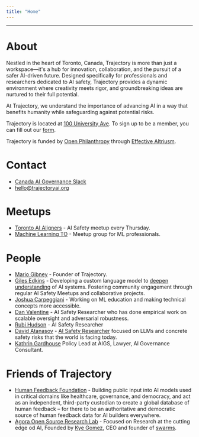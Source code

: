 ```yaml
---
title: "Home"
---
```



---
# About
Nestled in the heart of Toronto, Canada, Trajectory is more than just a workspace—it's a hub for innovation, collaboration, and the pursuit of a safer AI-driven future. Designed specifically for professionals and researchers dedicated to AI safety, Trajectory provides a dynamic environment where creativity meets rigor, and groundbreaking ideas are nurtured to their full potential.

At Trajectory, we understand the importance of advancing AI in a way that benefits humanity while safeguarding against potential risks.

Trajectory is located at [100 University Ave](https://maps.app.goo.gl/v1LEbqWVmmVQGxpcA). To sign up to be a member, you can fill out our [form](https://airtable.com/appATvokZwUid8pMG/shrvbbpq9clEvXaOH).

Trajectory is funded by [Open Philanthropy](https://www.openphilanthropy.org/) through [Effective Altriusm](https://www.effectivealtruism.org/). 


# Contact

- [Canada AI Governance Slack](https://canada-ais.slack.com)
- [hello@trajectoryai.org](https://mail.google.com/mail/u/0/?view=cm&fs=1&to=hello@trajectoryai.org&tf=1)

# Meetups
- [Toronto AI Aligners](https://www.meetup.com/toronto-ai-aligners) - AI Safety meetup every Thursday.
- [Machine Learning TO](https://www.meetup.com/Machine-Learning-TO-Meetup/) - Meetup group for ML professionals.

# People

- [Mario Gibney](https://www.linkedin.com/in/mario-gibney-08bb7b45) - Founder of Trajectory.
- [Giles Edkins](https://www.linkedin.com/in/giles-edkins/) - Developing a custom language model to [deepen understanding](https://alignedattention.wordpress.com/) of AI systems. Fostering community engagement through regular AI Safety Meetups and collaborative projects.
- [Joshua Carpeggiani](https://joshcarp.com/) - Working on ML education and making technical concepts more accessible.
- [Dan Valentine](https://www.linkedin.com/in/dan-valentine/) - AI Safety Researcher who has done empirical work on scalable oversight and adversarial robustness.
- [Rubi Hudson](https://www.alignmentforum.org/users/rubi-j-hudson) - AI Safety Researcher 
- [David Atanasov](https://www.linkedin.com/in/david-atanasov-530a60253/) - [AI Safety Researcher](https://arxiv.org/search/cs?searchtype=author&query=Atanasov,+D) focused on LLMs and concrete safety risks that the world is facing today.
- [Kathrin Gardhouse](https://aigs.ca/team/kathrin-gardhouse/) Policy Lead at AIGS, Lawyer, AI Governance Consultant.

# Friends of Trajectory

- [Human Feedback Foundation](https://humanfeedback.io/) - Building public input into AI models used in critical domains like healthcare, governance, and democracy, and act as an independent, third-party custodian to create a global database of human feedback – for there to be an authoritative and democratic source of human feedback data for AI builders everywhere.
- [Agora Open Source Research Lab](https://discord.com/servers/agora-999382051935506503) - Focused on Research at the cutting edge od AI, Founded by [Kye Gomez](https://github.com/kyegomez), CEO and founder of [swarms](https://github.com/kyegomez/swarms). 


